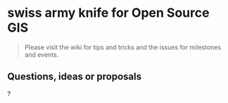 swiss army knife for Open Source GIS
====================================

>Please visit the wiki for tips and tricks and the issues for milestones and events.

Questions, ideas or proposals
---------------------------------

?

